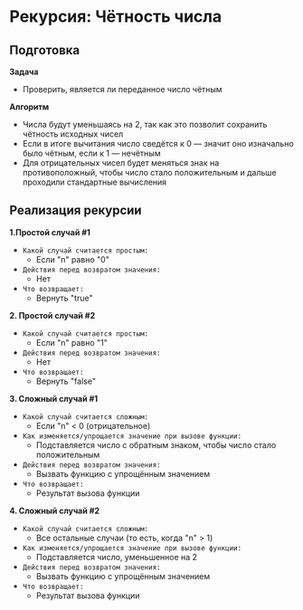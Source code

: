# Рекурсия:  Чётность числа

## Подготовка
**Задача**
- Проверить, является ли переданное число чётным

**Алгоритм**
- Числа будут уменьшаясь на 2, так как это позволит сохранить чётность исходных чисел
- Если в итоге вычитания число сведётся к 0 — значит оно изначально было чётным, если к 1 — нечётным
- Для отрицательных чисел будет меняться знак на противоположный, чтобы число стало положительным и дальше проходили стандартные вычисления


## Реализация рекурсии
**1.Простой случай #1**
- `Какой случай считается простым:`
  - Если "n" равно "0"
- `Действия перед возвратом значения:`
  - Нет
- `Что возвращает:`
  - Вернуть "true"

**2. Простой случай #2**
- `Какой случай считается простым:`
  - Если "n" равно "1"
- `Действия перед возвратом значения:`
  - Нет
- `Что возвращает:`
  - Вернуть "false"

**3. Сложный случай #1**
- `Какой случай считается сложным:`
  - Если "n" < 0 (отрицательное)
- `Как изменяется/упрощается значение при вызове функции:`
  - Подставляется число с обратным знаком, чтобы число стало положительным
- `Действия перед возвратом значения:`
  - Вызвать функцию с упрощённым значением
- `Что возвращает:`
  - Результат вызова функции
  
**4. Сложный случай #2**
- `Какой случай считается сложным:`
  - Все остальные случаи (то есть, когда "n" > 1)
- `Как изменяется/упрощается значение при вызове функции:`
  - Подставляется число, уменьшенное на 2
- `Действия перед возвратом значения:`
  - Вызвать функцию с упрощённым значением
- `Что возвращает:`
  - Результат вызова функции